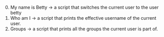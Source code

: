 0. My name is Betty -> a script that switches the current user to the user betty
1. Who am I -> a script that prints the effective username of the current user.
2. Groups -> a script that prints all the groups the current user is part of.
